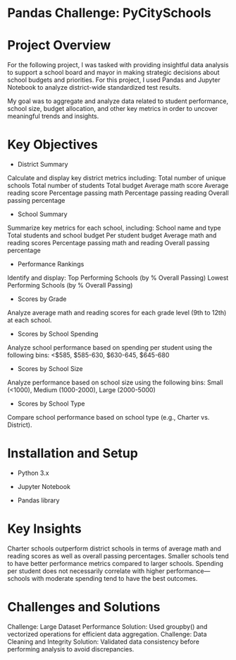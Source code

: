 # Pandas Challenge: PyCitySchools

# Project Overview

For the following project, I was tasked with providing insightful data analysis to support a school board and mayor in making strategic decisions about school budgets and priorities. For this project, I used Pandas and Jupyter Notebook to analyze district-wide standardized test results.

My goal was to aggregate and analyze data related to student performance, school size, budget allocation, and other key metrics in order to uncover meaningful trends and insights.
 
# Key Objectives
* District Summary
  
Calculate and display key district metrics including:
Total number of unique schools
Total number of students
Total budget
Average math score
Average reading score
Percentage passing math
Percentage passing reading
Overall passing percentage

* School Summary
  
Summarize key metrics for each school, including:
School name and type
Total students and school budget
Per student budget
Average math and reading scores
Percentage passing math and reading
Overall passing percentage

* Performance Rankings

Identify and display:
Top Performing Schools (by % Overall Passing)
Lowest Performing Schools (by % Overall Passing)

* Scores by Grade

Analyze average math and reading scores for each grade level (9th to 12th) at each school.

* Scores by School Spending

Analyze school performance based on spending per student using the following bins:
<$585, $585-630, $630-645, $645-680

* Scores by School Size

Analyze performance based on school size using the following bins:
Small (<1000), Medium (1000-2000), Large (2000-5000)

* Scores by School Type

Compare school performance based on school type (e.g., Charter vs. District).

# Installation and Setup

- Python 3.x

- Jupyter Notebook

- Pandas library

# Key Insights

Charter schools outperform district schools in terms of average math and reading scores as well as overall passing percentages.
Smaller schools tend to have better performance metrics compared to larger schools.
Spending per student does not necessarily correlate with higher performance—schools with moderate spending tend to have the best outcomes.

# Challenges and Solutions

Challenge: Large Dataset Performance
Solution: Used groupby() and vectorized operations for efficient data aggregation.
Challenge: Data Cleaning and Integrity
Solution: Validated data consistency before performing analysis to avoid discrepancies.
